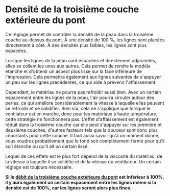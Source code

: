 Densité de la troisième couche extérieure du pont
====
Ce réglage permet de contrôler la densité de la peau dans la troisième couche au-dessus du pont. À une densité de 100 %, les lignes sont placées directement à côté. À des densités plus faibles, les lignes sont plus espacées.

Lorsque les lignes de la peau sont espacées et directement adjacentes, elles se collent les unes aux autres. Cela permet de rendre le modèle étanche et d'obtenir un aspect plus lisse sur la face inférieure de l'impression. Cela permettra également aux lignes suivantes de s'appuyer un peu sur les lignes précédentes, ce qui aide à prévenir l'affaissement.

Cependant, le matériau ne pourra pas refroidir aussi bien. Avec un certain espacement entre les lignes de la peau, l'air pourra circuler autour des perles, ce qui améliore considérablement la vitesse à laquelle elles peuvent se refroidir et se solidifier. Bien sûr, cela ne s'applique que lorsque le ventilateur est en marche, donc pour les matériaux à haute température, cette stratégie ne fonctionnera pas. L'effet d'affaissement est également réduit dans la troisième couche car elle peut s'appuyer sur les première et deuxième couches, d'autres facteurs tels que la douceur sont donc plus importants pour cette couche. Il faut aussi savoir qu'à un moment donné, vous voudrez probablement que le fond soit complètement fermé pour qu'il soit étanche ou qu'il ait un certain lissé.

Lequel de ces effets est le plus fort dépend de la viscosité du matériau, de la vitesse à laquelle il se solidifie et de la vitesse du ventilateur. Un certain réglage est toujours nécessaire.

**Si le [débit de la troisième couche extérieure du pont](bridge_skin_material_flow_3.md) est inférieur à 100%, il y aura également un certain espacement entre les lignes même si la densité est de 100%, car les lignes seront alors plus fines.**

